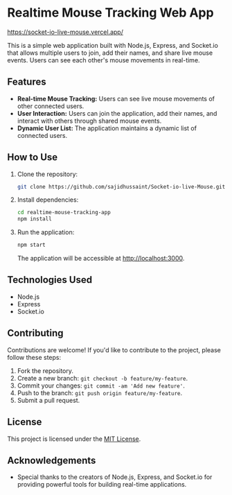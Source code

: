 
# Realtime Mouse Tracking Web App

https://socket-io-live-mouse.vercel.app/

This is a simple web application built with Node.js, Express, and Socket.io that allows multiple users to join, add their names, and share live mouse events. Users can see each other's mouse movements in real-time.

## Features

- **Real-time Mouse Tracking:** Users can see live mouse movements of other connected users.
- **User Interaction:** Users can join the application, add their names, and interact with others through shared mouse events.
- **Dynamic User List:** The application maintains a dynamic list of connected users.


## How to Use

1. Clone the repository:

   ```bash
   git clone https://github.com/sajidhussaint/Socket-io-live-Mouse.git
   ```

2. Install dependencies:

   ```bash
   cd realtime-mouse-tracking-app
   npm install
   ```

3. Run the application:

   ```bash
   npm start
   ```

   The application will be accessible at [http://localhost:3000](http://localhost:3000).

## Technologies Used

- Node.js
- Express
- Socket.io

## Contributing

Contributions are welcome! If you'd like to contribute to the project, please follow these steps:

1. Fork the repository.
2. Create a new branch: `git checkout -b feature/my-feature`.
3. Commit your changes: `git commit -am 'Add new feature'`.
4. Push to the branch: `git push origin feature/my-feature`.
5. Submit a pull request.

## License

This project is licensed under the [MIT License](LICENSE).

## Acknowledgements

- Special thanks to the creators of Node.js, Express, and Socket.io for providing powerful tools for building real-time applications.

